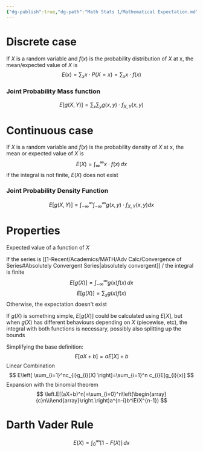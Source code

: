 ```yaml
---
{"dg-publish":true,"dg-path":"Math Stats 1/Mathematical Expectation.md","permalink":"/math-stats-1/mathematical-expectation/","created":"2024-10-29T15:59:59.809-04:00","updated":"2025-07-07T18:02:31.356-04:00"}
---
```


# Discrete case
If $X$ is a random variable and $f(x)$ is the probability distribution of $X$ at x, the mean/expected value of $X$ is
$$
E(x)=\sum_{x}x\cdot P(X=x)=\sum_{x}x\cdot f(x)
$$
### Joint Probability Mass function
$$
E[g(X,Y)]=\sum_x\sum_yg(x,y)\cdot f_{X,Y}(x,y)
$$
# Continuous case
If $X$ is a random variable and $f(x)$ is the probability density of $X$ at x, the mean or expected value of $X$ is
$$
E(X)=\int_{\infty}^ \infty x\cdot f(x)\,dx
$$
if the integral is not finite, $E(X)$ does not exist


### Joint Probability Density Function
$$
E[g(X,Y)]=\int_{-\infty}^\infty\int_{-\infty}^\infty g(x,y)\cdot f_{X,Y}(x,y)dx
$$
# Properties
Expected value of a function of $X$

If the series is [[1-Recent/Academics/MATH/Adv Calc/Convergence of Series#Absolutely Convergent Series\|absolutely convergent]] / the integral is finite 
$$
E[g(X)]=\int_{-\infty}^ \infty g(x)f(x)\,dx
$$
$$
E[g(X)]=\sum_{x}g(x)f(x)
$$
Otherwise, the expectation doesn't exist

If $g(X)$ is something simple, $E[g(X)]$ could be calculated using $E[X]$, but when $g(X)$ has different behaviours depending on $X$ (piecewise, etc), the integral with both functions is necessary, possibly also splitting up the bounds




Simplifying the base definition:
$$
E[aX+b]=aE[X]+b
$$
Linear Combination
$$
E\left[ \sum_{i=1}^nc_{i}g_{i}(X) \right]=\sum_{i=1}^n c_{i}E[g_{i}(x)]
$$
Expansion with the binomial theorem
$$
\left.E[(aX+b)^n]=\sum_{i=0}^n\left(\begin{array}{c}n\\i\end{array}\right.\right)a^{n-i}b^iE(X^{n-1})
$$
# Darth Vader Rule

$$
E(X)=\int_{0}^\infty [1-F(X)]\, dx
$$
